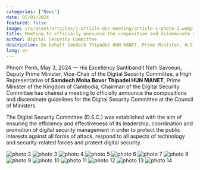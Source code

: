```yaml
---
categories: ["News"]
date: 05/03/2024
featured: false
image: src/asset/articles/1-article-dsc-meeting/article-1-photo-2.webp
title: Meeting to officially announce the composition and disseminate guidelines for the Digital Security Committee (D.S.C.) at Office of the Council of Ministers
author: Digital Security Committee
description: On behalf Samdech Thipadei HUN MANET, Prime Minister, H.E. Santibandit Neth Savoeun, Deputy Prime Minister has presided over the first meeting of D.S.C.
lang: en
---
```


Phnom Penh, May 3, 2024 — His Excellency Santibandit Neth Savoeun, Deputy Prime Minister, Vice-Chair of the Digital Security Committee, a High Representative of <Strong>Samdech Moha Bovor Thipadei HUN MANET</Strong>, Prime Minister of the Kingdom of Cambodia, Chairman of the Digital Security Committee has chaired a meeting to officially announce the compositions and disseminate guidelines for the Digital Security Committee at the Council of Ministers.

The Digital Security Committee (D.S.C.) was established with the aim of ensuring the efficiency and effectiveness of its leadership, coordination and promotion of digital security management in order to protect the public interests against all forms of attack, respond to all aspects of technology and security-related forces and protect digital security.

![photo 2](src/asset/articles/1-article-dsc-meeting/article-1-photo-1.webp)
![photo 3](src/asset/articles/1-article-dsc-meeting/article-1-photo-3.webp)
![photo 4](src/asset/articles/1-article-dsc-meeting/article-1-photo-4.webp)
![photo 5](src/asset/articles/1-article-dsc-meeting/article-1-photo-5.webp)
![photo 6](src/asset/articles/1-article-dsc-meeting/article-1-photo-6.webp)
![photo 7](src/asset/articles/1-article-dsc-meeting/article-1-photo-7.webp)
![photo 8](src/asset/articles/1-article-dsc-meeting/article-1-photo-8.webp)
![photo 9](src/asset/articles/1-article-dsc-meeting/article-1-photo-9.webp)
![photo 10](src/asset/articles/1-article-dsc-meeting/article-1-photo-10.webp)
![photo 11](src/asset/articles/1-article-dsc-meeting/article-1-photo-11.webp)
![photo 12](src/asset/articles/1-article-dsc-meeting/article-1-photo-12.webp)
![photo 13](src/asset/articles/1-article-dsc-meeting/article-1-photo-13.webp)
![photo 14](src/asset/articles/1-article-dsc-meeting/article-1-photo-14.webp)
